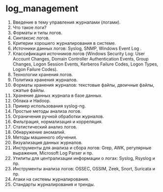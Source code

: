 # log_management

1. Введение в тему управления журналами (логами).
2. Что такое логи?
3. Форматы и типы логов.
4. Синтаксис логов.
5. Критерии хорошего журналирования в системе.
6. Источники данных логов: Syslog, SNMP, Windows Event Log .
7. Классификация источников логов (Windows Security Log: User Account Changes, Domain Controller Authentication Events, Group Changes, Logon Session Events, Kerberos Failure Codes, Logon Types, Logon Failure Codes).
8. Технологии хранения логов.
9. Политика хранения журналов.
10. Форматы хранения журналов: текстовые файлы, двоичные файлы, сжатые файлы. 
11. Хранение данных журнала в базе данных.
12. Облака и Hadoop.
13. Пример использования syslog-ng.
14. Простые методы анализа логов.
15. Ограничения ручной обработки журналов.
16. Фильтрация, нормализация и корреляция.
17. Статистический анализ логов.
18. Обнаружение аномалий.
19. Методы машинного обучения.
20. Визуализация данных журналов.
21. Инструменты для анализа и сбора логов: Grep, AWK, регулярные выражения, Microsoft Log Parser и пр.
22. Утилиты для централизации информации о логах: Syslog, Rsyslog и пр.
23. Инструменты анализа логов: OSSEC, OSSIM, Zeek, Snort, Suricata и пр.
24. Атаки на системы журналирования.
25. Стандарты журналирования и тренды.
